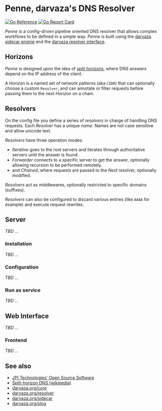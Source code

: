 # Penne, darvaza's DNS Resolver

[![Go Reference][godoc-badge]][godoc]
[![Go Report Card][goreport-badge]][goreport]

[godoc]: https://pkg.go.dev/darvaza.org/penne
[godoc-badge]: https://pkg.go.dev/badge/darvaza.org/penne.svg
[goreport]: https://goreportcard.com/report/darvaza.org/penne
[goreport-badge]: https://goreportcard.com/badge/darvaza.org/penne

_Penne_ is a config-driven pipeline oriented DNS resolver that allows complex
workflows to be defined in a simple way.
_Penne_ is built using the [darvaza sidecar engine][sidecar] and
the [darvaza resolver interface][resolver].

[core]: https://pkg.go.dev/darvaza.org/core
[resolver]: https://pkg.go.dev/darvaza.org/resolver
[sidecar]: https://pkg.go.dev/darvaza.org/sidecar
[slog]: https://pkg.go.dev/darvaza.org/slog

[split-horizon]: https://en.wikipedia.org/wiki/Split-horizon_DNS

## Horizons

_Penne_ is designed upon the idea of [_split horizons_][split-horizon],
where DNS answers depend on the IP address of the client.

A _Horizon_ is a named set of network patterns (aka `CIDR`) that can optionally
choose a custom `Resolver`,
and can annotate or filter requests before passing them to the next _Horizon_ on
a chain.

## Resolvers

On the config file you define a series of _resolvers_ in charge of
handling DNS requests.
Each _Resolver_ has a unique _name_. Names are not case sensitive and allow unicode text.

_Resolvers_ have three operation modes:

* _Iterative_ goes to the root servers and iterates through authoritative
  servers until the answer is found.
* _Forwarder_  connects to a specific server to get the answer, optionally
  allowing recursion to be performed remotely.
* and _Chained_, where requests are passed to the _Next_ resolver, optionally modified.

_Resolvers_ act as middlewares, optionally restricted to specific domains (suffixes).

_Resolvers_ can also be configured to discard various entries (like `AAAA` for example)
and execute request rewrites.

## Server

_TBD ..._

### Installation

_TBD ..._

### Configuration

_TBD ..._

### Run as service

_TBD ..._

## Web Interface

_TBD ..._

### Frontend

_TBD ..._

## See also

* [JPI Technologies' Open Source Software](https://oss.jpi.io/)
* [Split-horizon DNS (wikipedia)][split-horizon]
* [darvaza.org/core][core]
* [darvaza.org/resolver][resolver]
* [darvaza.org/sidecar][sidecar]
* [darvaza.org/slog][slog]

